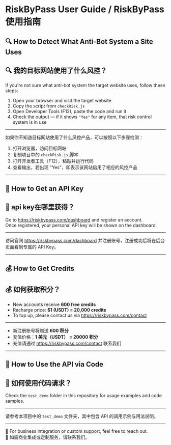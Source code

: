# RiskByPass User Guide / RiskByPass 使用指南

## 🔍 How to Detect What Anti-Bot System a Site Uses  
## 🔍 我的目标网站使用了什么风控？

If you're not sure what anti-bot system the target website uses, follow these steps:

1. Open your browser and visit the target website  
2. Copy the script from `checkRisk.js`  
3. Open Developer Tools (F12), paste the code and run it  
4. Check the output — if it shows `"Yes"` for any item, that risk control system is in use

---

如果你不知道目标网站使用了什么风控产品，可以按照以下步骤检测：

1. 打开浏览器，访问目标网站  
2. 复制项目中的 `checkRisk.js` 脚本  
3. 打开开发者工具（F12），粘贴并运行代码  
4. 查看输出，若出现 "Yes"，即表示该网站启用了相应的风控产品

---

## 🔑 How to Get an API Key  
## 🔑 api key在哪里获得？

Go to https://riskbypass.com/dashboard and register an account.  
Once registered, your personal API key will be shown on the dashboard.

---

访问官网 https://riskbypass.com/dashboard 并注册账号，注册成功后将在后台页面看到专属的 API Key。

---

## 💰 How to Get Credits  
## 💰 如何获取积分？

- New accounts receive **600 free credits**  
- Recharge price: **$1 (USDT) = 20,000 credits**  
- To top up, please contact us via https://riskbypass.com/contact

---

- 新注册账号将赠送 **600 积分**  
- 充值价格：**1 美元（USDT） = 20000 积分**  
- 充值请通过 https://riskbypass.com/contact 联系我们

---

## 🧪 How to Use the API via Code  
## 🧪 如何使用代码请求？

Check the `test_demo` folder in this repository for usage examples and code samples.

---

请参考本项目中的 `test_demo` 文件夹，其中包含 API 的调用示例与用法说明。

---

📌 For business integration or custom support, feel free to reach out.  
📌 如需商业集成或定制服务，请联系我们。
